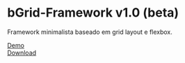 # bGrid-Framework v1.0 (beta)
Framework minimalista baseado em grid layout e flexbox.

[Demo](https://angry-hermann-6adc01.netlify.app)<br>
[Download](https://github.com/igoramos77/bGrid-Framework/archive/main.zip)
